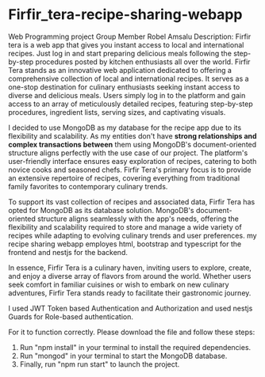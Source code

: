 # Firfir_tera-recipe-sharing-webapp
Web Programming project
Group Member
Robel Amsalu
Description:
Firfir tera is a web app that gives you instant access to local and international recipes. Just log in and start preparing delicious meals following the step-by-step procedures posted by kitchen enthusiasts all over the world.
Firfir Tera stands as an innovative web application dedicated to offering a comprehensive collection of local and international recipes. It serves as a one-stop destination for culinary enthusiasts seeking instant access to diverse and delicious meals. Users simply log in to the platform and gain access to an array of meticulously detailed recipes, featuring step-by-step procedures, ingredient lists, serving sizes, and captivating visuals.

I decided to use MongoDB as my database for the recipe app due to its flexibility and scalability. 
As my entities don't have **strong relationships and complex transactions between** them using MongoDB's document-oriented structure aligns perfectly with the use case of our project.
The platform's user-friendly interface ensures easy exploration of recipes, catering to both novice cooks and seasoned chefs. Firfir Tera's primary focus is to provide an extensive repertoire of recipes, covering everything from traditional family favorites to contemporary culinary trends.

To support its vast collection of recipes and associated data, Firfir Tera has opted for MongoDB as its database solution. MongoDB's document-oriented structure aligns seamlessly with the app's needs, offering the flexibility and scalability required to store and manage a wide variety of recipes while adapting to evolving culinary trends and user preferences. my recipe sharing webapp employes html, bootstrap and typescript for the frontend and nestjs for the backend.

In essence, Firfir Tera is a culinary haven, inviting users to explore, create, and enjoy a diverse array of flavors from around the world. Whether users seek comfort in familiar cuisines or wish to embark on new culinary adventures, Firfir Tera stands ready to facilitate their gastronomic journey.

I used JWT Token based Authentication and Authorization and used nestjs Guards for Role-based authentication.

For it to function correctly. Please download the file and follow these steps:
1. Run "npm install" in your terminal to install the required dependencies.
2. Run "mongod" in your terminal to start the MongoDB database.
3. Finally, run "npm run start" to launch the project.





